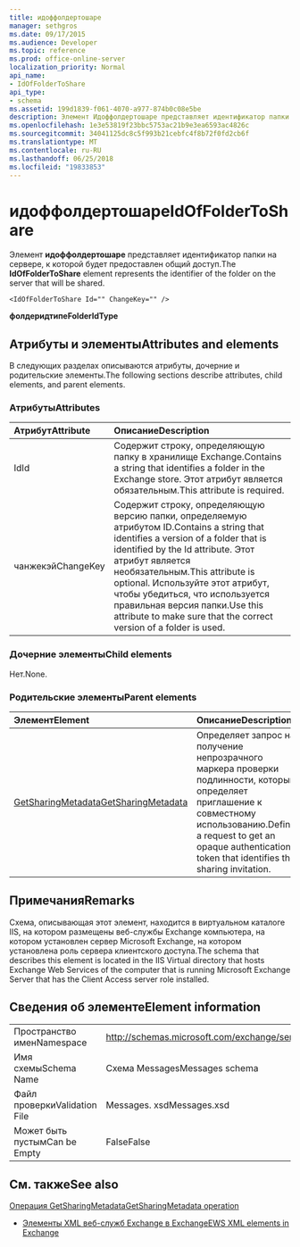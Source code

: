 ```yaml
---
title: идоффолдертошаре
manager: sethgros
ms.date: 09/17/2015
ms.audience: Developer
ms.topic: reference
ms.prod: office-online-server
localization_priority: Normal
api_name:
- IdOfFolderToShare
api_type:
- schema
ms.assetid: 199d1839-f061-4070-a977-874b0c08e5be
description: Элемент Идоффолдертошаре представляет идентификатор папки на сервере, к которой будет предоставлен общий доступ.
ms.openlocfilehash: 1e3e53819f23bbc5753ac21b9e3ea6593ac4826c
ms.sourcegitcommit: 34041125dc8c5f993b21cebfc4f8b72f0fd2cb6f
ms.translationtype: MT
ms.contentlocale: ru-RU
ms.lasthandoff: 06/25/2018
ms.locfileid: "19833853"
---
```

# <a name="idoffoldertoshare"></a><span data-ttu-id="dbd0e-103">идоффолдертошаре</span><span class="sxs-lookup"><span data-stu-id="dbd0e-103">IdOfFolderToShare</span></span>

<span data-ttu-id="dbd0e-104">Элемент **идоффолдертошаре** представляет идентификатор папки на сервере, к которой будет предоставлен общий доступ.</span><span class="sxs-lookup"><span data-stu-id="dbd0e-104">The **IdOfFolderToShare** element represents the identifier of the folder on the server that will be shared.</span></span> 
  
```
<IdOfFolderToShare Id="" ChangeKey="" />
```

 <span data-ttu-id="dbd0e-105">**фолдеридтипе**</span><span class="sxs-lookup"><span data-stu-id="dbd0e-105">**FolderIdType**</span></span>
## <a name="attributes-and-elements"></a><span data-ttu-id="dbd0e-106">Атрибуты и элементы</span><span class="sxs-lookup"><span data-stu-id="dbd0e-106">Attributes and elements</span></span>

<span data-ttu-id="dbd0e-107">В следующих разделах описываются атрибуты, дочерние и родительские элементы.</span><span class="sxs-lookup"><span data-stu-id="dbd0e-107">The following sections describe attributes, child elements, and parent elements.</span></span>
  
### <a name="attributes"></a><span data-ttu-id="dbd0e-108">Атрибуты</span><span class="sxs-lookup"><span data-stu-id="dbd0e-108">Attributes</span></span>

|<span data-ttu-id="dbd0e-109">**Атрибут**</span><span class="sxs-lookup"><span data-stu-id="dbd0e-109">**Attribute**</span></span>|<span data-ttu-id="dbd0e-110">**Описание**</span><span class="sxs-lookup"><span data-stu-id="dbd0e-110">**Description**</span></span>|
|:-----|:-----|
|<span data-ttu-id="dbd0e-111">Id</span><span class="sxs-lookup"><span data-stu-id="dbd0e-111">Id</span></span>  <br/> |<span data-ttu-id="dbd0e-112">Содержит строку, определяющую папку в хранилище Exchange.</span><span class="sxs-lookup"><span data-stu-id="dbd0e-112">Contains a string that identifies a folder in the Exchange store.</span></span> <span data-ttu-id="dbd0e-113">Этот атрибут является обязательным.</span><span class="sxs-lookup"><span data-stu-id="dbd0e-113">This attribute is required.</span></span>  <br/> |
|<span data-ttu-id="dbd0e-114">чанжекэй</span><span class="sxs-lookup"><span data-stu-id="dbd0e-114">ChangeKey</span></span>  <br/> |<span data-ttu-id="dbd0e-115">Содержит строку, определяющую версию папки, определяемую атрибутом ID.</span><span class="sxs-lookup"><span data-stu-id="dbd0e-115">Contains a string that identifies a version of a folder that is identified by the Id attribute.</span></span> <span data-ttu-id="dbd0e-116">Этот атрибут является необязательным.</span><span class="sxs-lookup"><span data-stu-id="dbd0e-116">This attribute is optional.</span></span> <span data-ttu-id="dbd0e-117">Используйте этот атрибут, чтобы убедиться, что используется правильная версия папки.</span><span class="sxs-lookup"><span data-stu-id="dbd0e-117">Use this attribute to make sure that the correct version of a folder is used.</span></span>  <br/> |
   
### <a name="child-elements"></a><span data-ttu-id="dbd0e-118">Дочерние элементы</span><span class="sxs-lookup"><span data-stu-id="dbd0e-118">Child elements</span></span>

<span data-ttu-id="dbd0e-119">Нет.</span><span class="sxs-lookup"><span data-stu-id="dbd0e-119">None.</span></span>
  
### <a name="parent-elements"></a><span data-ttu-id="dbd0e-120">Родительские элементы</span><span class="sxs-lookup"><span data-stu-id="dbd0e-120">Parent elements</span></span>

|<span data-ttu-id="dbd0e-121">**Элемент**</span><span class="sxs-lookup"><span data-stu-id="dbd0e-121">**Element**</span></span>|<span data-ttu-id="dbd0e-122">**Описание**</span><span class="sxs-lookup"><span data-stu-id="dbd0e-122">**Description**</span></span>|
|:-----|:-----|
|[<span data-ttu-id="dbd0e-123">GetSharingMetadata</span><span class="sxs-lookup"><span data-stu-id="dbd0e-123">GetSharingMetadata</span></span>](getsharingmetadata.md) <br/> |<span data-ttu-id="dbd0e-124">Определяет запрос на получение непрозрачного маркера проверки подлинности, который определяет приглашение к совместному использованию.</span><span class="sxs-lookup"><span data-stu-id="dbd0e-124">Defines a request to get an opaque authentication token that identifies the sharing invitation.</span></span>  <br/> |
   
## <a name="remarks"></a><span data-ttu-id="dbd0e-125">Примечания</span><span class="sxs-lookup"><span data-stu-id="dbd0e-125">Remarks</span></span>

<span data-ttu-id="dbd0e-126">Схема, описывающая этот элемент, находится в виртуальном каталоге IIS, на котором размещены веб-службы Exchange компьютера, на котором установлен сервер Microsoft Exchange, на котором установлена роль сервера клиентского доступа.</span><span class="sxs-lookup"><span data-stu-id="dbd0e-126">The schema that describes this element is located in the IIS Virtual directory that hosts Exchange Web Services of the computer that is running Microsoft Exchange Server that has the Client Access server role installed.</span></span>
  
## <a name="element-information"></a><span data-ttu-id="dbd0e-127">Сведения об элементе</span><span class="sxs-lookup"><span data-stu-id="dbd0e-127">Element information</span></span>

|||
|:-----|:-----|
|<span data-ttu-id="dbd0e-128">Пространство имен</span><span class="sxs-lookup"><span data-stu-id="dbd0e-128">Namespace</span></span>  <br/> |http://schemas.microsoft.com/exchange/services/2006/messages  <br/> |
|<span data-ttu-id="dbd0e-129">Имя схемы</span><span class="sxs-lookup"><span data-stu-id="dbd0e-129">Schema Name</span></span>  <br/> |<span data-ttu-id="dbd0e-130">Схема Messages</span><span class="sxs-lookup"><span data-stu-id="dbd0e-130">Messages schema</span></span>  <br/> |
|<span data-ttu-id="dbd0e-131">Файл проверки</span><span class="sxs-lookup"><span data-stu-id="dbd0e-131">Validation File</span></span>  <br/> |<span data-ttu-id="dbd0e-132">Messages. xsd</span><span class="sxs-lookup"><span data-stu-id="dbd0e-132">Messages.xsd</span></span>  <br/> |
|<span data-ttu-id="dbd0e-133">Может быть пустым</span><span class="sxs-lookup"><span data-stu-id="dbd0e-133">Can be Empty</span></span>  <br/> |<span data-ttu-id="dbd0e-134">False</span><span class="sxs-lookup"><span data-stu-id="dbd0e-134">False</span></span>  <br/> |
   
## <a name="see-also"></a><span data-ttu-id="dbd0e-135">См. также</span><span class="sxs-lookup"><span data-stu-id="dbd0e-135">See also</span></span>



[<span data-ttu-id="dbd0e-136">Операция GetSharingMetadata</span><span class="sxs-lookup"><span data-stu-id="dbd0e-136">GetSharingMetadata operation</span></span>](getsharingmetadata-operation.md)


- [<span data-ttu-id="dbd0e-137">Элементы XML веб-служб Exchange в Exchange</span><span class="sxs-lookup"><span data-stu-id="dbd0e-137">EWS XML elements in Exchange</span></span>](ews-xml-elements-in-exchange.md)


